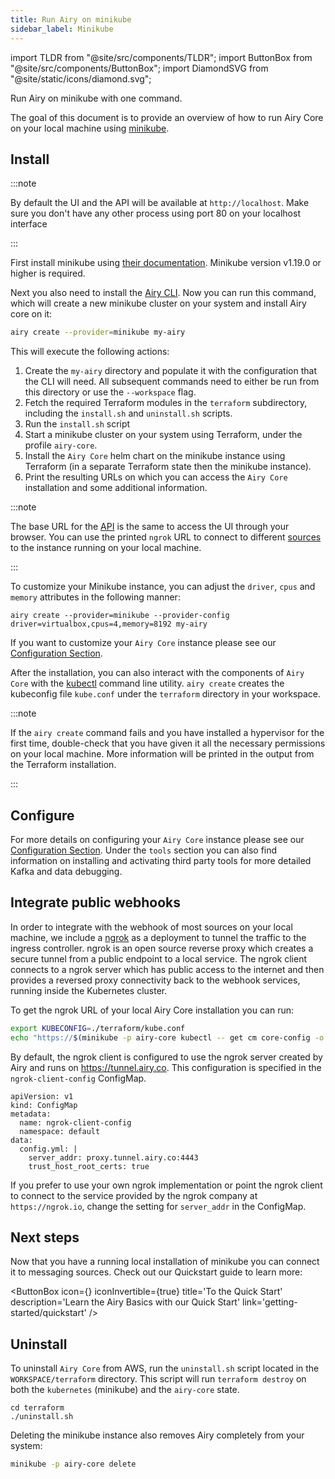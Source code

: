 ```yaml
---
title: Run Airy on minikube
sidebar_label: Minikube
---
```


import TLDR from "@site/src/components/TLDR";
import ButtonBox from "@site/src/components/ButtonBox";
import DiamondSVG from "@site/static/icons/diamond.svg";

<TLDR>
Run Airy on minikube with one command.
</TLDR>

The goal of this document is to provide an overview of how to run Airy Core on
your local machine using [minikube](https://minikube.sigs.k8s.io/).

## Install

:::note

By default the UI and the API will be available at `http://localhost`.
Make sure you don't have any other process using port 80 on your localhost interface

:::

First install minikube using [their documentation](https://kubernetes.io/de/docs/tasks/tools/install-minikube/). Minikube version v1.19.0 or higher is required.

Next you also need to install the [Airy CLI](cli/introduction.md). Now you can run this command, which will create a new
minikube cluster on your system and install Airy core on it:

```bash
airy create --provider=minikube my-airy
```

This will execute the following actions:

1. Create the `my-airy` directory and populate it with the configuration that the CLI will need. All subsequent commands need to either be run from this directory or use the `--workspace` flag.
2. Fetch the required Terraform modules in the `terraform` subdirectory, including the `install.sh` and `uninstall.sh` scripts.
3. Run the `install.sh` script
4. Start a minikube cluster on your system using Terraform, under the profile `airy-core`.
5. Install the `Airy Core` helm chart on the minikube instance using Terraform (in a separate Terraform state then the minikube instance).
6. Print the resulting URLs on which you can access the `Airy Core` installation and some additional information.

:::note

The base URL for the [API](../../api/introduction.md) is the same to access the UI through your browser.
You can use the printed `ngrok` URL to connect to different [sources](../../connectors/sources/introduction.md) to the instance running on your local machine.

:::

To customize your Minikube instance, you can adjust the `driver`, `cpus` and `memory` attributes in the following manner:

```
airy create --provider=minikube --provider-config driver=virtualbox,cpus=4,memory=8192 my-airy
```

If you want to customize your `Airy Core` instance please see our [Configuration
Section](configuration.md).

After the installation, you can also interact with the components of `Airy Core` with the [kubectl](https://kubernetes.io/docs/tasks/tools/) command line utility. `airy create` creates the kubeconfig file `kube.conf` under the `terraform` directory in your workspace.

:::note

If the `airy create` command fails and you have installed a hypervisor for the first time, double-check that you have given it all the necessary permissions on your local machine. More information will be printed in the output from the Terraform installation.

:::

## Configure

For more details on configuring your `Airy Core` instance please see our [Configuration Section](configuration.md). Under the `tools` section you can also find information on installing and activating third party tools for more detailed Kafka and data debugging.

## Integrate public webhooks

In order to integrate with the webhook of most sources on your local machine, we
include a [ngrok](https://ngrok.com/) as a deployment to tunnel the traffic to
the ingress controller. ngrok is an open source reverse proxy which creates a
secure tunnel from a public endpoint to a local service. The ngrok client
connects to a ngrok server which has public access to the internet and then
provides a reversed proxy connectivity back to the webhook services, running
inside the Kubernetes cluster.

To get the ngrok URL of your local Airy Core installation you can run:

```sh
export KUBECONFIG=./terraform/kube.conf
echo "https://$(minikube -p airy-core kubectl -- get cm core-config -o jsonpath='{.data.CORE_ID}').tunnel.airy.co"
```

By default, the ngrok client is configured to use the ngrok server created by
Airy and runs on https://tunnel.airy.co. This configuration is specified in
the `ngrok-client-config` ConfigMap.

```
apiVersion: v1
kind: ConfigMap
metadata:
  name: ngrok-client-config
  namespace: default
data:
  config.yml: |
    server_addr: proxy.tunnel.airy.co:4443
    trust_host_root_certs: true
```

If you prefer to use your own ngrok implementation or point the ngrok client to
connect to the service provided by the ngrok company at `https://ngrok.io`,
change the setting for `server_addr` in the ConfigMap.

## Next steps

Now that you have a running local installation of minikube you can connect it to
messaging sources. Check out our Quickstart guide to learn more:

<ButtonBox
icon={<DiamondSVG />}
iconInvertible={true}
title='To the Quick Start'
description='Learn the Airy Basics with our Quick Start'
link='getting-started/quickstart'
/>

## Uninstall

To uninstall `Airy Core` from AWS, run the `uninstall.sh` script located in the `WORKSPACE/terraform` directory. This script will run `terraform destroy` on both the `kubernetes` (minikube) and the `airy-core` state.

```
cd terraform
./uninstall.sh
```

Deleting the minikube instance also removes Airy completely from your system:

```sh
minikube -p airy-core delete
```
